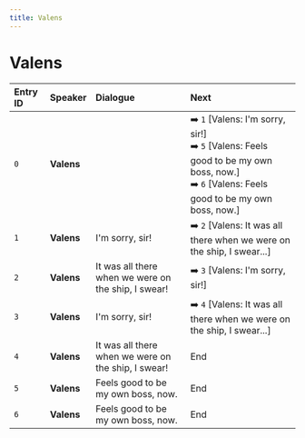```yaml
---
title: Valens
---
```


# Valens


| Entry ID | Speaker | Dialogue | Next |
| :------- | :------ | :------- | :------------ |
| `0` | **Valens** |  | ➡️ `1` \[Valens: I'm sorry, sir\!\]<br>➡️ `5` \[Valens: Feels good to be my own boss, now\.\]<br>➡️ `6` \[Valens: Feels good to be my own boss, now\.\] |
| `1` | **Valens** | I'm sorry, sir\! | ➡️ `2` \[Valens: It was all there when we were on the ship, I swear\.\.\.\] |
| `2` | **Valens** | It was all there when we were on the ship, I swear\! | ➡️ `3` \[Valens: I'm sorry, sir\!\] |
| `3` | **Valens** | I'm sorry, sir\! | ➡️ `4` \[Valens: It was all there when we were on the ship, I swear\.\.\.\] |
| `4` | **Valens** | It was all there when we were on the ship, I swear\! | End |
| `5` | **Valens** | Feels good to be my own boss, now\. | End |
| `6` | **Valens** | Feels good to be my own boss, now\. | End |
